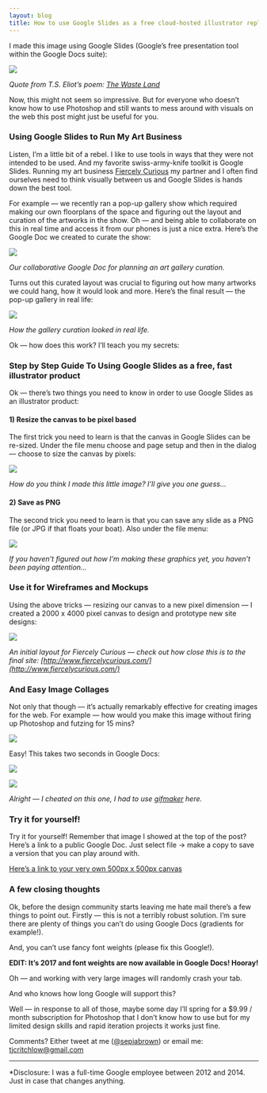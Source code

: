 ```yaml
---
layout: blog
title: How to use Google Slides as a free cloud-hosted illustrator replacement
---
```


I made this image using Google Slides (Google’s free presentation tool within
the Google Docs suite):

![](https://cdn-images-1.medium.com/max/800/1*r85aMii0e8jyAO4N-eyH6A.png)

*Quote from T.S. Eliot’s poem: [The Waste
Land](http://www.poetryfoundation.org/poem/176735)*

Now, this might not seem so impressive. But for everyone who doesn’t know how to use Photoshop and still wants to mess around with visuals on the web this post might just be useful for you.

### Using Google Slides to Run My Art Business

Listen, I’m a little bit of a rebel. I like to use tools in ways that they were not intended to be used. And my favorite swiss-army-knife toolkit is Google Slides. Running my art business [Fiercely Curious](http://www.fiercelycurious.com/) my partner and I often find ourselves need to think visually between us and Google Slides is hands down the best tool.

For example — we recently ran a pop-up gallery show which required making our own floorplans of the space and figuring out the layout and curation of the artworks in the show. Oh — and being able to collaborate on this in real time and access it from our phones is just a nice extra. Here’s the Google Doc we created to curate the show:

![](https://cdn-images-1.medium.com/max/2000/1*MlQgRTLMVIjt1Z4nuqORAw.png)

*Our collaborative Google Doc for planning an art gallery curation.*

Turns out this curated layout was crucial to figuring out how many artworks we could hang, how it would look and more. Here’s the final result — the pop-up gallery in real life:

![](https://cdn-images-1.medium.com/max/2000/1*MovPDDe5MQozSW-pnmTDRQ.jpeg)

*How the gallery curation looked in real life.*

Ok — how does this work? I’ll teach you my secrets:

### Step by Step Guide To Using Google Slides as a free, fast illustrator product

Ok — there’s two things you need to know in order to use Google Slides as an
illustrator product:

#### 1) Resize the canvas to be pixel based

The first trick you need to learn is that the canvas in Google Slides can be
re-sized. Under the file menu choose and page setup and then in the dialog —
choose to size the canvas by pixels:

![](https://cdn-images-1.medium.com/max/800/1*zwc-D0tG000zh9ZnW6L_Mg.png)

*How do you think I made this little image? I’ll give you one guess…*

#### 2) Save as PNG

The second trick you need to learn is that you can save any slide as a PNG file
(or JPG if that floats your boat). Also under the file menu:

![](https://cdn-images-1.medium.com/max/800/1*saj0H5Y_sYgLpvtQBXahZg.png)

*If you haven’t figured out how I’m making these graphics yet, you haven’t been paying attention…*

### Use it for Wireframes and Mockups

Using the above tricks — resizing our canvas to a new pixel dimension — I
created a 2000 x 4000 pixel canvas to design and prototype new site designs:

![](https://cdn-images-1.medium.com/max/1000/1*yu5IBGI7cS21BKbCdwi1Rg.png)

*An initial layout for Fiercely Curious — check out how close this is to the final site: [http://www.fiercelycurious.com/](http://www.fiercelycurious.com/)*

### And Easy Image Collages

Not only that though — it’s actually remarkably effective for creating images
for the web. For example — how would you make this image without firing up
Photoshop and futzing for 15 mins?

![](https://cdn-images-1.medium.com/max/800/1*insZ6Saq1OIDblmLXGToPw.png)

Easy! This takes two seconds in Google Docs:

![](https://cdn-images-1.medium.com/max/1000/1*7Oi29eqq7t6IU7xoDdZ5GQ.png)

![](https://cdn-images-1.medium.com/max/800/1*vZ9DIdTZYhY7IXKUzEdrkQ.gif)

*Alright — I cheated on this one, I had to use [gifmaker](http://gifmaker.me/) here.*

### Try it for yourself!

Try it for yourself! Remember that image I showed at the top of the post? Here’s
a link to a public Google Doc. Just select file -> make a copy to save a version
that you can play around with.

[Here’s a link to your very own 500px x 500px canvas](https://docs.google.com/presentation/d/1_0yvNzjaulKqlsNFITGlQ3VRSGmiqozqO7M6NjqlYcE/edit?usp=sharing)

### A few closing thoughts

Ok, before the design community starts leaving me hate mail there’s a few things
to point out. Firstly — this is not a terribly robust solution. I’m sure there
are plenty of things you can’t do using Google Docs (gradients for example!).

And, you can’t use fancy font weights (please fix this Google!).

**EDIT: It’s 2017 and font weights are now available in Google Docs! Hooray!**

Oh — and working with very large images will randomly crash your tab.

And who knows how long Google will support this?

Well — in response to all of those, maybe some day I’ll spring for a $9.99 /
month subscription for Photoshop that I don’t know how to use but for my limited
design skills and rapid iteration projects it works just fine.

Comments? Either tweet at me ([@sepiabrown](http://twitter.com/sepiabrown))
or email me: tjcritchlow@gmail.com

*****

*Disclosure: I was a full-time Google employee between 2012 and 2014. Just in
case that changes anything.